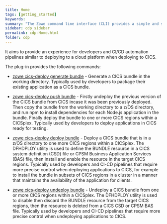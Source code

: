 ```yaml
---
title: Home
tags: [getting_started]
keywords:
summary: "The Zowe command line interface (CLI) provides a simple and streamlined way to interact with IBM z/OS. The cics-deploy plugin extends the Zowe CLI to deploy applications developed on a workstation to IBM CICS Transaction Server for z/OS (CICS)."
sidebar: cdp_sidebar
permalink: cdp-Home.html
folder: cdp
---
```


It aims to provide an experience for developers and CI/CD automation pipelines similar to deploying to a cloud platform when deploying to CICS.

The plug-in provides the following commands:
* [zowe cics-deploy generate bundle](../blob/master/docs/CLIReadme.md#module-generate) - Generate a CICS bundle in the working directory. Typically used by developers to package their existing application as a CICS bundle.

* [zowe cics-deploy push bundle](../blob/master/docs/CLIReadme.md#module-push) - Firstly undeploy the previous version of the CICS bundle from CICS incase it was been previously deployed. Then copy the bundle from the working directory to a z/OS directory, and run npm to install dependencies for each Node.js application in the bundle. Finally deploy the bundle to one or more CICS regions within a CICSplex. Typically used by developers to deploy applications in CICS ready for testing.

* [zowe cics-deploy deploy bundle](../blob/master/docs/CLIReadme.md#module-deploy) - Deploy a CICS bundle that is in a z/OS directory to one more CICS regions within a CICSplex. The DFHDPLOY utility is used to define the BUNDLE resource in a CICS system definition (CSD) file or CPSM Business Application Services (BAS) file, then install and enable the resource in the target CICS regions. Typically used by developers and CI-CD pipelines that require more precise control when deploying applications to CICS, for example to install the bundle in subsets of CICS regions in a cluster in a manner that maintains the availability of the application for clients.

* [zowe cics-deploy undeploy bundle](../blob/master/docs/CLIReadme.md#module-undeploy) - Undeploy a CICS bundle from one or more CICS regions within a CICSplex. The DFHDPLOY utility is used to disable then discard the BUNDLE resource from the target CICS regions, then the resource is deleted from a CICS CSD or CPSM BAS file. Typically used by developers and CI-CD pipelines that require more precise control when undeploying applications to CICS.
